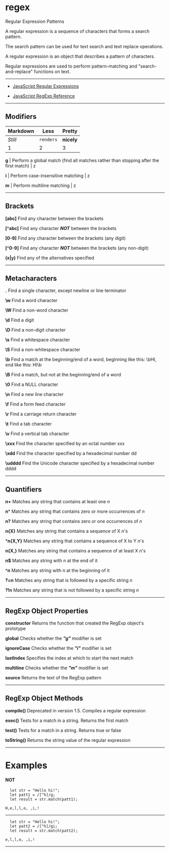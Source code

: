 # regex
Regular Expression Patterns

A regular expression is a sequence of characters that forms a search pattern.

The search pattern can be used for text search and text replace operations. 

A regular expression is an object that describes a pattern of characters.

Regular expressions are used to perform pattern-matching and "search-and-replace" functions on text.

-----------

- [JavaScript Regular Expressions](https://www.w3schools.com/js/js_regexp.asp)

- [JavaScript RegExp Reference](https://www.w3schools.com/jsref/jsref_obj_regexp.asp)


-----------

## Modifiers

Markdown | Less | Pretty
--- | --- | ---
*Still* | `renders` | **nicely**
1 | 2 | 3


 **g** |    Perform a global match (find all matches rather than stopping after the first match) | z

 **i** |    Perform case-insensitive matching | z

 **m** |    Perform multiline matching | z


-----------

## Brackets

**[abc]** 	Find any character between the brackets

**[^abc]** 	Find any character ***NOT*** between the brackets

**[0-9]** 	Find any character between the brackets (any digit)

**[^0-9]** 	Find any character ***NOT*** between the brackets (any non-digit)

**(x|y)** 	Find any of the alternatives specified


-----------

## Metacharacters

**.** 	Find a single character, except newline or line terminator

**\w** 	Find a word character

**\W** 	Find a non-word character

**\d** 	Find a digit

**\D** 	Find a non-digit character

**\s** 	Find a whitespace character

**\S** 	Find a non-whitespace character

**\b** 	Find a match at the beginning/end of a word, beginning like this: \bHI, end like this: HI\b

**\B** 	Find a match, but not at the beginning/end of a word

**\0** 	Find a NULL character

**\n** 	Find a new line character

**\f** 	Find a form feed character

**\r** 	Find a carriage return character

**\t** 	Find a tab character

**\v** 	Find a vertical tab character

**\xxx** 	Find the character specified by an octal number xxx

**\xdd** 	Find the character specified by a hexadecimal number dd

**\udddd** 	Find the Unicode character specified by a hexadecimal number dddd

-----------

## Quantifiers

**n+** 	Matches any string that contains at least one *n*

**n*** 	Matches any string that contains zero or more occurrences of *n*

**n?** 	Matches any string that contains zero or one occurrences of *n*

**n{X}** 	Matches any string that contains a sequence of X *n*'s

***n{X,Y}** 	Matches any string that contains a sequence of X to Y *n*'s

**n{X,}** 	Matches any string that contains a sequence of at least X *n*'s

**n$** 	Matches any string with n at the end of it

**^n** 	Matches any string with n at the beginning of it

**?=n** 	Matches any string that is followed by a specific string *n*

**?!n** 	Matches any string that is not followed by a specific string *n*



-----------

## RegExp Object Properties


**constructor** 	Returns the function that created the RegExp object's prototype

**global** 	Checks whether the ***"g"*** modifier is set

**ignoreCase** 	Checks whether the ***"i"*** modifier is set

**lastIndex** 	Specifies the index at which to start the next match

**multiline** 	Checks whether the ***"m"*** modifier is set

**source** 	Returns the text of the RegExp pattern


-----------

## RegExp Object Methods


**compile()** 	Deprecated in version 1.5. Compiles a regular expression

**exec()** 	Tests for a match in a string. Returns the first match

**test()** 	Tests for a match in a string. Returns true or false

**toString()** 	Returns the string value of the regular expression



-----------

# Examples

#### NOT

```
  let str = "Hello hi!";
  let patt1 = /[^h]/g;
  let result = str.match(patt1);

```

```
H,e,l,l,o, ,i,!
```

-----------

```
  let str = "Hello hi!";
  let patt2 = /[^h]/gi;
  let result = str.match(patt2);

```

```
e,l,l,o, ,i,!
```

-----------
